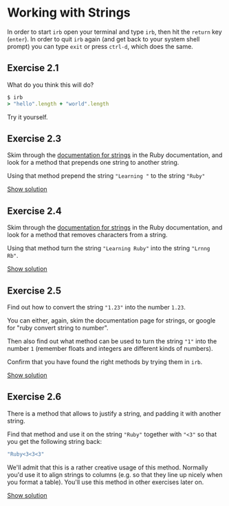 # Working with Strings

In order to start `irb` open your terminal and type `irb`, then hit the
`return` key (`enter`). In order to quit `irb` again (and get back to your
system shell prompt) you can type `exit` or press `ctrl-d`, which does the
same.

## Exercise 2.1

What do you think this will do?

```ruby
$ irb
> "hello".length + "world".length
```

Try it yourself.

## Exercise 2.3

Skim through the [documentation for strings](https://ruby-doc.org/core-2.1.4/String.html)
in the Ruby documentation, and look for a method that prepends one string
to another string.

Using that method prepend the string `"Learning "` to the string `"Ruby"`

<a href="../solutions/02-strings-3.html.md" class="solution">Show solution</a>

## Exercise 2.4

Skim through the [documentation for strings](https://ruby-doc.org/core-2.1.4/String.html)
in the Ruby documentation, and look for a method that removes characters
from a string.

Using that method turn the string `"Learning Ruby"` into the string `"Lrnng Rb"`.

<a href="../solutions/02-strings-4.html.md" class="solution">Show solution</a>

## Exercise 2.5

Find out how to convert the string `"1.23"` into the number `1.23`.

You can either, again, skim the documentation page for strings, or google for
"ruby convert string to number".

Then also find out what method can be used to turn the string `"1"` into the
number `1` (remember floats and integers are different kinds of numbers).

Confirm that you have found the right methods by trying them in `irb`.

<a href="../solutions/02-strings-5.html.md" class="solution">Show solution</a>

## Exercise 2.6

There is a method that allows to justify a string, and padding it with another
string.

Find that method and use it on the string `"Ruby"` together with `"<3"` so that
you get the following string back:

```ruby
"Ruby<3<3<3"
```

We'll admit that this is a rather creative usage of this method. Normally you'd
use it to align strings to columns (e.g. so that they line up nicely when you
format a table). You'll use this method in other exercises later on.

<a href="../solutions/02-strings-6.html.md" class="solution">Show solution</a>

